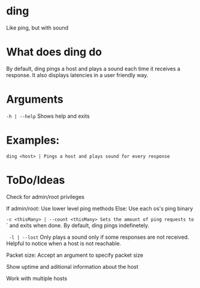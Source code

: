 # ding
 Like ping, but with sound
# What does ding do
By default, ding pings a host and plays a sound each time it receives a response. It also displays latencies in a user friendly way.

# Arguments

`-h | --help`
Shows help and exits

# Examples:

```
ding <host> | Pings a host and plays sound for every response
```

# ToDo/Ideas
Check for admin/root privileges

If admin/root: Use lower level ping methods
Else: Use each os's ping binary


`-c <thisMany> | --count <thisMany>
Sets the amount of ping requests to `<thisMany>` and exits when done. By default, ding pings indefinetely.

` -l | --lost`
Only plays a sound only if some responses are not received. Helpful to notice when a host is not reachable.

Packet size: Accept an argument to specify packet size

Show uptime and aditional information about the host

Work with multiple hosts
